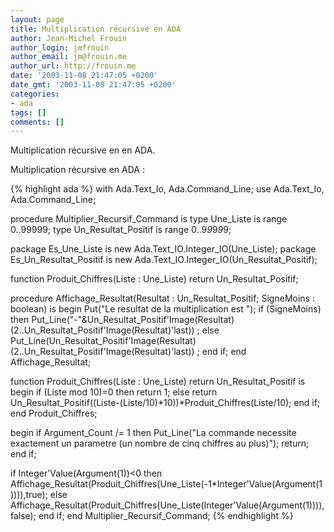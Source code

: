 ```yaml
---
layout: page
title: Multiplication récursive en ADA
author: Jean-Michel Frouin
author_login: jmfrouin
author_email: jm@frouin.me
author_url: http://frouin.me
date: '2003-11-08 21:47:05 +0200'
date_gmt: '2003-11-08 21:47:05 +0200'
categories:
- ada
tags: []
comments: []
---
```

<p>Multiplication récursive en en ADA.</p>
<!--more-->

Multiplication récursive en ADA : 

{% highlight ada %}
with Ada.Text_Io, Ada.Command_Line;
use Ada.Text_Io, Ada.Command_Line;

procedure Multiplier_Recursif_Command is
  type Une_Liste is range 0..99999;
  type Un_Resultat_Positif is range 0..9*9*9*9*9;

  package Es_Une_Liste is new Ada.Text_IO.Integer_IO(Une_Liste);
  package Es_Un_Resultat_Positif is new Ada.Text_IO.Integer_IO(Un_Resultat_Positif);

  function Produit_Chiffres(Liste : Une_Liste) return Un_Resultat_Positif;

  procedure Affichage_Resultat(Resultat : Un_Resultat_Positif; SigneMoins : boolean) is
  begin
    Put("Le resultat de la multiplication est ");
    if (SigneMoins) then
        Put_Line("-"&Un_Resultat_Positif'Image(Resultat)(2..Un_Resultat_Positif'Image(Resultat)'last)) ;
    else
        Put_Line(Un_Resultat_Positif'Image(Resultat)(2..Un_Resultat_Positif'Image(Resultat)'last)) ;
    end if;
  end Affichage_Resultat;

  function Produit_Chiffres(Liste : Une_Liste) return Un_Resultat_Positif is
  begin
    if (Liste mod 10)=0 then
        return 1;
     else
        return Un_Resultat_Positif((Liste-(Liste/10)*10))*Produit_Chiffres(Liste/10);
     end if;
  end Produit_Chiffres;

begin
  if Argument_Count /= 1 then
  Put_Line("La commande necessite exactement un parametre (un nombre de cinq chiffres au plus)");
    return;
  end if;

  if Integer'Value(Argument(1))<0 then
     Affichage_Resultat(Produit_Chiffres(Une_Liste(-1*Integer'Value(Argument(1)))),true);
  else
     Affichage_Resultat(Produit_Chiffres(Une_Liste(Integer'Value(Argument(1)))),false);
  end if;
end Multiplier_Recursif_Command;
{% endhighlight %}
